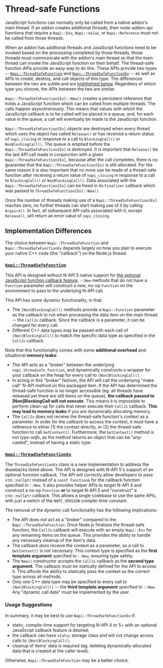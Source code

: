 # Thread-safe Functions

JavaScript functions can normally only be called from a native addon's main
thread. If an addon creates additional threads, then node-addon-api functions
that require a `Napi::Env`, `Napi::Value`, or `Napi::Reference` must not be
called from those threads.

When an addon has additional threads and JavaScript functions need to be invoked
based on the processing completed by those threads, those threads must
communicate with the addon's main thread so that the main thread can invoke the
JavaScript function on their behalf. The thread-safe function APIs provide an
easy way to do this. These APIs provide two types --
[`Napi::ThreadSafeFunction`](threadsafe_function.md) and
[`Napi::ThreadSafeFunctionEx`](threadsafe_function_ex.md) -- as well as APIs to
create, destroy, and call objects of this type. The differences between the two
are subtle and are [highlighted below](#implementation-differences). Regardless
of which type you choose, the APIs between the two are similar.

`Napi::ThreadSafeFunction[Ex]::New()` creates a persistent reference that holds
a JavaScript function which can be called from multiple threads. The calls
happen asynchronously. This means that values with which the JavaScript callback
is to be called will be placed in a queue, and, for each value in the queue, a
call will eventually be made to the JavaScript function.

`Napi::ThreadSafeFunction[Ex]` objects are destroyed when every thread which
uses the object has called `Release()` or has received a return status of
`napi_closing` in response to a call to `BlockingCall()` or `NonBlockingCall()`.
The queue is emptied before the `Napi::ThreadSafeFunction[Ex]` is destroyed. It
is important that `Release()` be the last API call made in conjunction with a
given `Napi::ThreadSafeFunction[Ex]`, because after the call completes, there is
no guarantee that the `Napi::ThreadSafeFunction[Ex]` is still allocated. For the
same reason it is also important that no more use be made of a thread-safe
function after receiving a return value of `napi_closing` in response to a call
to `BlockingCall()` or `NonBlockingCall()`. Data associated with the
`Napi::ThreadSafeFunction[Ex]` can be freed in its `Finalizer` callback which
was passed to `ThreadSafeFunction[Ex]::New()`.

Once the number of threads making use of a `Napi::ThreadSafeFunction[Ex]`
reaches zero, no further threads can start making use of it by calling
`Acquire()`. In fact, all subsequent API calls associated with it, except
`Release()`, will return an error value of `napi_closing`.

## Implementation Differences

The choice between `Napi::ThreadSafeFunction` and `Napi::ThreadSafeFunctionEx`
depends largely on how you plan to execute your native C++ code (the "callback")
on the Node.js thread.

### [`Napi::ThreadSafeFunction`](threadsafe_function.md)

This API is designed without N-API 5 native support for [the optional JavaScript
  function callback feature](https://github.com/nodejs/node/commit/53297e66cb).
  `::New` methods that do not have a `Function` parameter will construct a
  _new_, no-op `Function` on the environment to pass to the underlying N-API
  call.

This API has some dynamic functionality, in that:
- The `[Non]BlockingCall()` methods provide a `Napi::Function` parameter as the
  callback to run when processing the data item on the main thread -- the
  `CallJs` callback. Since the callback is a parameter, it can be changed for
  every call.
- Different C++ data types may be passed with each call of `[Non]BlockingCall()`
  to match the specific data type as specified in the `CallJs` callback.

Note that this functionality comes with some **additional overhead** and
situational **memory leaks**:
- The API acts as a "broker" between the underlying
  `napi_threadsafe_function`, and dynamically constructs a wrapper for your
  callback on the heap for every call to `[Non]BlockingCall()`.
- In acting in this "broker" fashion, the API will call the underlying "make
  call" N-API method on this packaged item. If the API has determined the
  thread-safe function is no longer accessible (eg. all threads have released yet
  there are still items on the queue), **the callback passed to
  [Non]BlockingCall will not execute**. This means it is impossible to perform
  clean-up for calls that never execute their `CallJs` callback. **This may lead
  to memory leaks** if you are dynamically allocating memory.
- The `CallJs` does not receive the thread-safe function's context as a
  parameter. In order for the callback to access the context, it must have a
  reference to either (1) the context directly, or (2) the thread-safe function
  to call `GetContext()`. Furthermore, the `GetContext()` method is not
  _type-safe_, as the method returns an object that can be "any-casted", instead
  of having a static type.

### [`Napi::ThreadSafeFunctionEx`](threadsafe_function_ex.md)

The `ThreadSafeFunctionEx` class is a new implementation to address the
drawbacks listed above. The API is designed with N-API 5's support of an
optional function callback. The API will correctly allow developers to pass
`std::nullptr` instead of a `const Function&` for the callback function
specified in `::New`. It also provides helper APIs to _target_ N-API 4 and
construct a no-op `Function` **or** to target N-API 5 and "construct" a
`std::nullptr` callback. This allows a single codebase to use the same APIs,
with just a switch of the `NAPI_VERSION` compile-time constant.

The removal of the dynamic call functionality has the following implications:
- The API does _not_ act as a "broker" compared to the
  `Napi::ThreadSafeFunction`. Once Node.js finalizes the thread-safe function,
  the `CallJs` callback will execute with an empty `Napi::Env` for any remaining
  items on the queue. This provides the ability to handle any necessary cleanup
  of the item's data.
- The callback _does_ receive the context as a parameter, so a call to
  `GetContext()` is _not_ necessary. This context type is specified as the
  **first template argument** specified to `::New`, ensuring type safety.
- The `New()` constructor accepts the `CallJs` callback as the **second type
  argument**. The callback must be statically defined for the API to access it.
  This affords the ability to statically pass the context as the correct type
  across all methods.
- Only one C++ data type may be specified to every call to `[Non]BlockingCall()`
  -- the **third template argument** specified to `::New`. Any "dynamic call
  data" must be implemented by the user.


### Usage Suggestions

In summary, it may be best to use `Napi::ThreadSafeFunctionEx` if:

- static, compile-time support for targeting N-API 4 or 5+ with an optional
  JavaScript callback feature is desired;
- the callback can have `static` storage class and will not change across calls
  to `[Non]BlockingCall()`;
- cleanup of items' data is required (eg. deleting dynamically-allocated data
  that is created at the caller level).

Otherwise, `Napi::ThreadSafeFunction` may be a better choice.
